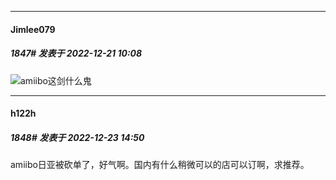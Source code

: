 

*****

####  Jimlee079  
##### 1847#       发表于 2022-12-21 10:08

<img src="https://static.saraba1st.com/image/smiley/face2017/053.png" referrerpolicy="no-referrer">amiibo这剑什么鬼



*****

####  h122h  
##### 1848#       发表于 2022-12-23 14:50

amiibo日亚被砍单了，好气啊。国内有什么稍微可以的店可以订啊，求推荐。

